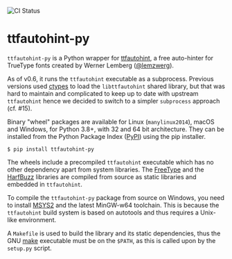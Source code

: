 ![CI Status](https://github.com/fonttools/ttfautohint-py/actions/workflows/ci.yml/badge.svg?branch=main)
# ttfautohint-py

`ttfautohint-py` is a Python wrapper for [ttfautohint](https://freetype.org/ttfautohint/), a free auto-hinter for TrueType fonts created by Werner Lemberg ([@lemzwerg](https://github.com/lemzwerg)).

As of v0.6, it runs the `ttfautohint` executable as a subprocess. Previous versions used [ctypes](https://docs.python.org/3/library/ctypes.html) to load the `libttfautohint` shared library, but that was hard to maintain and complicated to keep up to date with upstream `ttfautohint` hence we decided to switch to a simpler `subprocess` approach (cf. #15).

Binary "wheel" packages are available for Linux (`manylinux2014`), macOS and Windows, for Python 3.8+, with 32 and 64 bit architecture. They can be installed from the Python Package Index ([PyPI](https://pypi.python.org/pypi/ttfautohint-py)) using the pip installer.

    $ pip install ttfautohint-py

The wheels include a precompiled `ttfautohint` executable which has no other dependency apart from system libraries. The [FreeType](https://www.freetype.org/) and the [HarfBuzz](https://github.com/harfbuzz/harfbuzz) libraries are compiled from source as static libraries and embedded in `ttfautohint`.

To compile the `ttfautohint-py` package from source on Windows, you need to install [MSYS2](http://www.msys2.org/) and the latest MinGW-w64 toolchain. This is because the `ttfautohint` build system is based on autotools and thus requires a Unix-like environment.

A `Makefile` is used to build the library and its static dependencies, thus the GNU [make](https://www.gnu.org/software/make/) executable must be on the `$PATH`, as this is called upon by the `setup.py` script.